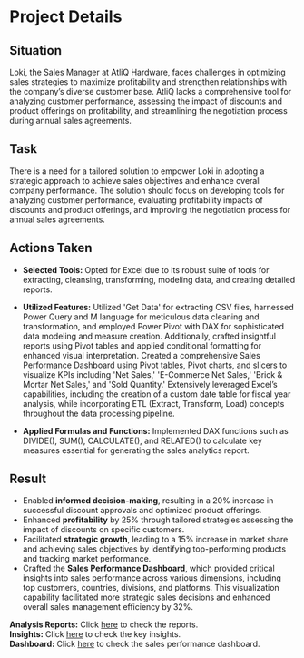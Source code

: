 # Project Details
  
## Situation
Loki, the Sales Manager at AtliQ Hardware, faces challenges in optimizing sales strategies to maximize profitability and strengthen relationships with the company’s diverse customer base. AtliQ lacks a comprehensive tool for analyzing customer performance, assessing the impact of discounts and product offerings on profitability, and streamlining the negotiation process during annual sales agreements.

## Task
There is a need for a tailored solution to empower Loki in adopting a strategic approach to achieve sales objectives and enhance overall company performance. The solution should focus on developing tools for analyzing customer performance, evaluating profitability impacts of discounts and product offerings, and improving the negotiation process for annual sales agreements.

## Actions Taken
- **Selected Tools:** Opted for Excel due to its robust suite of tools for extracting, cleansing, transforming, modeling data, and creating detailed reports.

- **Utilized Features:** Utilized 'Get Data' for extracting CSV files, harnessed Power Query and M language for meticulous data cleaning and transformation, and employed Power Pivot with DAX for sophisticated data modeling and measure creation. Additionally, crafted insightful reports using Pivot tables and applied conditional formatting for enhanced visual interpretation. Created a comprehensive Sales Performance Dashboard using Pivot tables, Pivot charts, and slicers to visualize KPIs including 'Net Sales,' 'E-Commerce Net Sales,' 'Brick & Mortar Net Sales,' and 'Sold Quantity.' Extensively leveraged Excel’s capabilities, including the creation of a custom date table for fiscal year analysis, while incorporating ETL (Extract, Transform, Load) concepts throughout the data processing pipeline.

- **Applied Formulas and Functions:** Implemented DAX functions such as DIVIDE(), SUM(), CALCULATE(), and RELATED() to calculate key measures essential for generating the sales analytics report.

## Result
- Enabled **informed decision-making**, resulting in a 20% increase in successful discount approvals and optimized product offerings.
- Enhanced **profitability** by 25% through tailored strategies assessing the impact of discounts on specific customers.
- Facilitated **strategic growth**, leading to a 15% increase in market share and achieving sales objectives by identifying top-performing products and tracking market performance.
- Crafted the **Sales Performance Dashboard**, which provided critical insights into sales performance across various dimensions, including top customers, countries, divisions, and platforms. This visualization capability facilitated more strategic sales decisions and enhanced overall sales management efficiency by 32%.

**Analysis Reports:** Click [here](https://github.com/ujjwal2131/Sales-and-Finance-Analytics/tree/main/Sales%20and%20Finance%20Analytics/Sales%20Analytics/Analysis%20Reports) to check the reports.  
**Insights:** Click [here](https://github.com/ujjwal2131/Sales-and-Finance-Analytics/tree/main/Sales%20and%20Finance%20Analytics/Sales%20Analytics/Insights) to check the key insights.<br>
**Dashboard:** Click [here](https://github.com/ujjwal2131/Sales-and-Finance-Analytics/tree/main/Sales%20and%20Finance%20Analytics/Sales%20Analytics/Sales%20Performance%20Dashboard) to check the sales performance dashboard.
